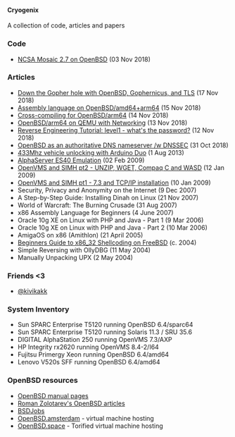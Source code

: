 #### Cryogenix
A collection of code, articles and papers

### Code
* [NCSA Mosaic 2.7 on OpenBSD](NCSA_Mosaic_OpenBSD.html "NCSA Mosaic 2.7 on OpenBSD") (03 Nov 2018)

### Articles
* [Down the Gopher hole with OpenBSD, Gophernicus, and TLS](gophernicus.html "Down the Gopher hole with OpenBSD, Gophernicus, and TLS") (17 Nov 2018)
* [Assembly language on OpenBSD/amd64+arm64](OpenBSD_assembly.html "Assembly language on OpenBSD amd64 and arm64") (15 Nov 2018)
* [Cross-compiling for OpenBSD/arm64](cross_compiling_openbsd_arm64.html "Cross compiling for OpenBSD arm64") (14 Nov 2018) 
* [OpenBSD/arm64 on QEMU with Networking](OpenBSD_arm64_qemu.html "OpenBSD arm64 on QEMU with Networking") (13 Nov 2018)
* [Reverse Engineering Tutorial: level1 - what's the password?](RET_level1.html "Reverse Engineering Tutorial: Level1") (12 Nov 2018)
* [OpenBSD as an authoritative DNS nameserver /w DNSSEC](openbsd_nameserver.html "OpenBSD as an Authoritative Nameserver") (31 Oct 2018)
* [433Mhz vehicle unlocking with Arduino Duo](arduino_433mhz.html "433Mhz vehicle unlocking with Arduino Duo") (1 Aug 2013)
* [AlphaServer ES40 Emulation](AlphaServer_ES40_Emulation.html "AlphaServer ES40 Emulation") (02 Feb 2009)
* [OpenVMS and SIMH pt2 - UNZIP, WGET, Compaq C and WASD](OpenVMS_and_SIMH_pt2.html "OpenVMS and SIMH part 1") (12 Jan 2009)
* [OpenVMS and SIMH pt1 - 7.3 and TCP/IP installation](OpenVMS_and_SIMH_pt1.html "OpenVMS and SIMH part 2") (10 Jan 2009) 
* Security, Privacy and Anonymity on the Internet (9 Dec 2007)
* A Step-by-Step Guide: Installing Dinah on Linux (21 Nov 2007)
* World of Warcraft: The Burning Crusade (31 Aug 2007)
* x86 Assembly Language for Beginners (4 June 2007)
* Oracle 10g XE on Linux with PHP and Java - Part 1 (9 Mar 2006)
* Oracle 10g XE on Linux with PHP and Java - Part 2 (10 Mar 2006)
* AmigaOS on x86 (Amithlon) (21 April 2005)
* [Beginners Guide to x86_32 Shellcoding on FreeBSD](shellcoding_on_freebsd.html "Shellcoding on FreeBSD") (c. 2004)
* Simple Reversing with OllyDBG (11 May 2004)
* Manually Unpacking UPX (2 May 2004)

### Friends <3
* [@kivikakk](https://twitter.com/kivikakk)

### System Inventory
* Sun SPARC Enterprise T5120 running OpenBSD 6.4/sparc64
* Sun SPARC Enterprise T5120 running Solaris 11.3 / SRU 35.6
* DIGITAL AlphaStation 250 running OpenVMS 7.3/AXP
* HP Integrity rx2620 running OpenVMS 8.4-2/I64
* Fujitsu Primergy Xeon running OpenBSD 6.4/amd64
* Lenovo V520s SFF running OpenBSD 6.4/amd64

### OpenBSD resources
* [OpenBSD manual pages](https://man.openbsd.org/)
* [Roman Zolotarev's OpenBSD articles](https://www.romanzolotarev.com/openbsd/)
* [BSDJobs](https://www.bsdjobs.com/)
* [OpenBSD.amsterdam](https://openbsd.amsterdam/) - virtual machine hosting
* [OpenBSD.space](https://openbsd.space/) - Torified virtual machine hosting

